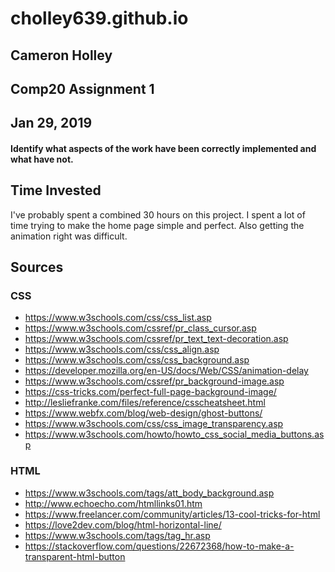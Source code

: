 # cholley639.github.io

## Cameron Holley
## Comp20 Assignment 1
## Jan 29, 2019

#### Identify what aspects of the work have been correctly implemented and what have not.



## Time Invested
I've probably spent a combined 30 hours on this project. I spent a lot of time
trying to make the home page simple and perfect. Also getting the animation 
right was difficult.


## Sources

### CSS
* https://www.w3schools.com/css/css_list.asp
* https://www.w3schools.com/cssref/pr_class_cursor.asp
* https://www.w3schools.com/cssref/pr_text_text-decoration.asp
* https://www.w3schools.com/css/css_align.asp
* https://www.w3schools.com/css/css_background.asp
* https://developer.mozilla.org/en-US/docs/Web/CSS/animation-delay
* https://www.w3schools.com/cssref/pr_background-image.asp
* https://css-tricks.com/perfect-full-page-background-image/
* http://lesliefranke.com/files/reference/csscheatsheet.html
* https://www.webfx.com/blog/web-design/ghost-buttons/
* https://www.w3schools.com/css/css_image_transparency.asp
* https://www.w3schools.com/howto/howto_css_social_media_buttons.asp

### HTML
* https://www.w3schools.com/tags/att_body_background.asp
* http://www.echoecho.com/htmllinks01.htm
* https://www.freelancer.com/community/articles/13-cool-tricks-for-html
* https://love2dev.com/blog/html-horizontal-line/
* https://www.w3schools.com/tags/tag_hr.asp
* https://stackoverflow.com/questions/22672368/how-to-make-a-transparent-html-button
